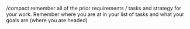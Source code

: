 /compact remember all of the prior requirements / tasks and strategy for your work. Remember where you are at in your list of tasks 
and what your goals are (where you are headed)